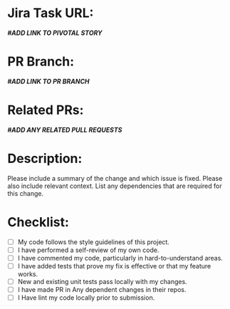 
# Jira Task URL: 
**_#ADD LINK TO PIVOTAL STORY_**

# PR Branch: 
**_#ADD LINK TO PR BRANCH_**

# Related PRs:
**_#ADD ANY RELATED PULL REQUESTS_**

# Description:

Please include a summary of the change and which issue is fixed. 
Please also include relevant context. List any dependencies that are required for this change.

# Checklist:

- [ ] My code follows the style guidelines of this project.
- [ ] I have performed a self-review of my own code.
- [ ] I have commented my code, particularly in hard-to-understand areas.
- [ ] I have added tests that prove my fix is effective or that my feature works.
- [ ] New and existing unit tests pass locally with my changes.
- [ ] I have made PR in Any dependent changes in their repos.
- [ ] I Have lint my code locally prior to submission.